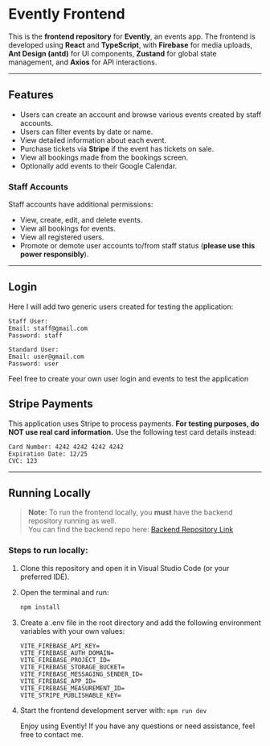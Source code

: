 
# Evently Frontend

This is the **frontend repository** for **Evently**, an events app. The frontend is developed using **React** and **TypeScript**, with **Firebase** for media uploads, **Ant Design (antd)** for UI components, **Zustand** for global state management, and **Axios** for API interactions.

---

## Features

- Users can create an account and browse various events created by staff accounts.
- Users can filter events by date or name.
- View detailed information about each event.
- Purchase tickets via **Stripe** if the event has tickets on sale.
- View all bookings made from the bookings screen.
- Optionally add events to their Google Calendar.

### Staff Accounts

Staff accounts have additional permissions:

- View, create, edit, and delete events.
- View all bookings for events.
- View all registered users.
- Promote or demote user accounts to/from staff status (**please use this power responsibly**).

---
## Login 
   Here I will add two generic users created for testing the application:
   ```
   Staff User:
   Email: staff@gmail.com
   Password: staff
   ```
   ```
   Standard User:
   Email: user@gmail.com
   Password: user
   ```
   Feel free to create your own user login and events to test the application

## Stripe Payments

This application uses Stripe to process payments. **For testing purposes, do NOT use real card information.** Use the following test card details instead:
```
Card Number: 4242 4242 4242 4242
Expiration Date: 12/25
CVC: 123
```

---

## Running Locally

> **Note:** To run the frontend locally, you **must** have the backend repository running as well.  
> You can find the backend repo here: [Backend Repository Link](https://github.com/roseiaa/Evently-Server/tree/main?tab=readme-ov-file)

### Steps to run locally:

1. Clone this repository and open it in Visual Studio Code (or your preferred IDE).
2. Open the terminal and run:

   ```bash
   npm install
   ```
3. Create a .env file in the root directory and add the following environment variables with your own values:

   ```
   VITE_FIREBASE_API_KEY=
   VITE_FIREBASE_AUTH_DOMAIN=
   VITE_FIREBASE_PROJECT_ID=
   VITE_FIREBASE_STORAGE_BUCKET=
   VITE_FIREBASE_MESSAGING_SENDER_ID=
   VITE_FIREBASE_APP_ID=
   VITE_FIREBASE_MEASUREMENT_ID=
   VITE_STRIPE_PUBLISHABLE_KEY=
    ```
  4. Start the frontend development server with:
    ``` npm run dev ```

     Enjoy using Evently! If you have any questions or need assistance, feel free to contact me.
